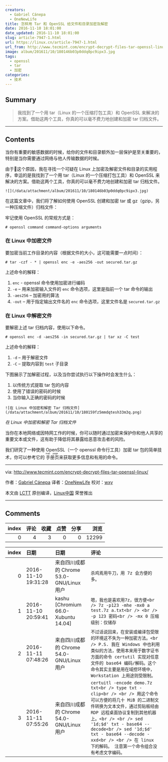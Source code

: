 ```yaml
---
creators:
  - Gabriel Cánepa
  - OneNewLife
title: 怎样用 Tar 和 OpenSSL 给文件和目录加密及解密
date: 2016-11-10 18:01:00
date_updated: 2016-11-10 18:01:00
slug: article-7947-1.html
url: https://linux.cn/article-7947-1.html
url_from: http://www.tecmint.com/encrypt-decrypt-files-tar-openssl-linux/
image: album/201611/10/180146b03p0ddq0pc9ipx3.jpg
tags:
  - openssl
  - tar
  - 加密
categories:
  - 技术
---
```


## Summary

> 我找到了一个用 tar（Linux 的一个压缩打包工具）和 OpenSSL 来解决的方案。借助这两个工具，你真的可以毫不费力地创建和加密 tar 归档文件。

***

<!-- more -->

## Contents

当你有重要的敏感数据的时候，给你的文件和目录额外加一层保护是至关重要的，特别是当你需要通过网络与他人传输数据的时候。

由于这个原因，我在寻找一个可疑在 Linux 上加密及解密文件和目录的实用程序，幸运的是我找到了一个用 tar（Linux 的一个压缩打包工具）和 OpenSSL 来解决的方案。借助这两个工具，你真的可以毫不费力地创建和加密 tar 归档文件。

`![](/data/attachment/album/201611/10/180146b03p0ddq0pc9ipx3.jpg)`

在这篇文章中，我们将了解如何使用 OpenSSL 创建和加密 tar 或 gz（gzip，另一种压缩文件）归档文件：

牢记使用 OpenSSL 的常规方式是：

```shell
# openssl command command-options arguments
```

### 在 Linux 中加密文件

要加密当前工作目录的内容（根据文件的大小，这可能需要一点时间）：

```shell
# tar -czf - * | openssl enc -e -aes256 -out secured.tar.gz
```

上述命令的解释：

1. `enc` - openssl 命令使用加密进行编码
2. `-e` – 用来加密输入文件的 `enc` 命令选项，这里是指前一个 tar 命令的输出
3. `-aes256` – 加密用的算法
4. `-out` – 用于指定输出文件名的 `enc` 命令选项，这里文件名是 `secured.tar.gz`

### 在 Linux 中解密文件

要解密上述 tar 归档内容，使用以下命令。

```shell
# openssl enc -d -aes256 -in secured.tar.gz | tar xz -C test
```

上述命令的解释：

1. `-d` – 用于解密文件
2. `-C` – 提取内容到 `test` 子目录

下图展示了加解密过程，以及当你尝试执行以下操作时会发生什么：

1. 以传统方式提取 tar 包的内容
2. 使用了错误的密码的时候
3. 当你输入正确的密码的时候

`![在 Linux 中加密和解密 Tar 归档文件](/data/attachment/album/201611/10/180159fz5mmdqtesh33m3q.png)`

*在 Linux 中加密和解密 Tar 归档文件*

当你在本地网络或因特网工作的时候，你可以随时通过加密来保护你和他人共享的重要文本或文件，这有助于降低将其暴露给恶意攻击者的风险。

我们研究了一种使用 OpenSSL（一个 openssl 命令行工具）加密 tar 包的简单技术，你可以参考它的<ruby> 手册页 <rp>  （ </rp> <rt>  man page </rt> <rp>  ） </rp></ruby>来获取更多信息和有用的命令。

---

via: <http://www.tecmint.com/encrypt-decrypt-files-tar-openssl-linux/>

作者：[Gabriel Cánepa](http://www.tecmint.com/author/gacanepa/) 译者：[OneNewLife](https://github.com/OneNewLife) 校对：[wxy](https://github.com/wxy)

本文由 [LCTT](https://github.com/LCTT/TranslateProject) 原创编译，[Linux中国](https://linux.cn/) 荣誉推出

***

## Comments


|   index |   评论 |   收藏 |   点赞 |   分享 |   浏览 |
|--------:|-------:|-------:|-------:|-------:|-------:|
|       0 |      4 |      3 |      0 |      0 |  12299 |

|   index | 日期                | 日期                                      | 评论                                                                                                                                                                                                                                                                                                                                              |
|--------:|:--------------------|:------------------------------------------|:--------------------------------------------------------------------------------------------------------------------------------------------------------------------------------------------------------------------------------------------------------------------------------------------------------------------------------------------------|
|       0 | 2016-11-10 19:31:28 | 来自四川成都的 Chrome 53.0-GNU/Linux 用户 | `杀鸡焉用牛刀，用 7z 会方便的多。`                                                                                                                                                                                                                                                                                                                |
|       1 | 2016-11-10 20:59:41 | kashu [Chromium 66.0-Xubuntu 14.04]       | `嗯，我也是喜欢用7z，很方便<br /> 7z -p123 -mhe -mx0 a test.7z a.txt<br /> <br /> -p 123 密码<br /> -mx 0 压缩级别：仅储存`                                                                                                                                                                                                                       |
|       2 | 2016-11-11 07:48:26 | 来自四川成都的 Chrome 54.0-GNU/Linux 用户 | `不过话说回来，在安装或编译包受限的环境这不失为一种加密方法。<br /> P.S. 我在 Windows 中也利用类似的方法，使用本来用于数字证书方面的命令 certutil 实现对任意文件的 base64 编码/解码。这个命令其实主要是用在域控环境中，Workstation 上用途则受限制。`                                                                                              |
|       3 | 2016-11-11 07:55:26 | 来自四川成都的 Chrome 54.0-GNU/Linux 用户 | `certuitl -encode demo.7z txt<br /> type txt - clip<br /> <br /> 用这个命令可以方便的将几十 MiB 的二进制文件转换为文本文件，通过剪贴板经由 RDP 远程桌面协议复制到其他机器上。<br /> <br /> sed '1d;$d' txt - base64 --decode<br /> sed '1d;$d' txt - base64 --decode - xxd<br /> <br /> 在 linux 下的解码。 注意第一个命令组合没有考虑文字编码。` |
